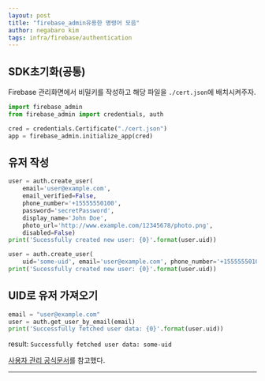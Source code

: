 ```yaml
---
layout: post
title: "firebase_admin유용한 명령어 모음"
author: negabaro kim
tags: infra/firebase/authentication
---
```


## SDK초기화(공통)

Firebase 관리화면에서 비밀키를 작성하고 해당 파일을 `./cert.json`에 배치시켜주자.

```python
import firebase_admin
from firebase_admin import credentials, auth

cred = credentials.Certificate("./cert.json")
app = firebase_admin.initialize_app(cred)
```

## 유저 작성

```python
user = auth.create_user(
    email='user@example.com',
    email_verified=False,
    phone_number='+15555550100',
    password='secretPassword',
    display_name='John Doe',
    photo_url='http://www.example.com/12345678/photo.png',
    disabled=False)
print('Sucessfully created new user: {0}'.format(user.uid))
```

```python
user = auth.create_user(
    uid='some-uid', email='user@example.com', phone_number='+15555550100')
print('Sucessfully created new user: {0}'.format(user.uid))
```

## UID로 유저 가져오기


```python
email = "user@example.com"
user = auth.get_user_by_email(email)
print('Successfully fetched user data: {0}'.format(user.uid))
```

result: `Successfully fetched user data: some-uid`



[사용자 관리 공식문서]를 참고했다.

---

[사용자 관리 공식문서]: https://firebase.google.com/docs/auth/admin/manage-users